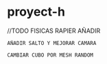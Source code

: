 # proyect-h

//TODO
    FISICAS RAPIER AÑADIR

    AÑADIR SALTO Y MEJORAR CAMARA

    CAMBIAR CUBO POR MESH RANDOM

    